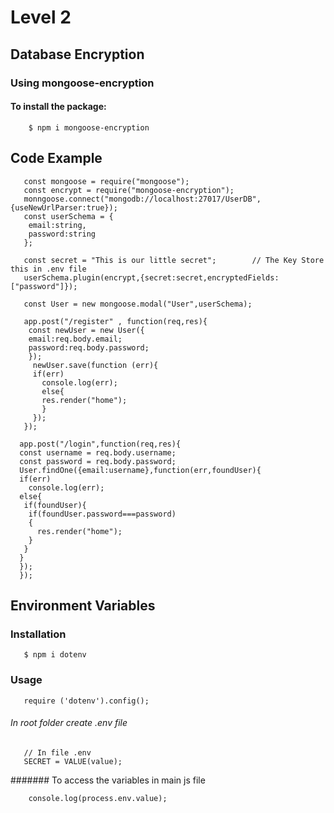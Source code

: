 # Level 2
## Database Encryption

### Using mongoose-encryption

#### To install the package:
```
    $ npm i mongoose-encryption
```

## Code Example

```
   const mongoose = require("mongoose");
   const encrypt = require("mongoose-encryption");
   monngoose.connect("mongodb://localhost:27017/UserDB", {useNewUrlParser:true});
   const userSchema = {
    email:string,
    password:string
   };

   const secret = "This is our little secret";        // The Key Store this in .env file
   userSchema.plugin(encrypt,{secret:secret,encryptedFields:["password"]});

   const User = new mongoose.modal("User",userSchema);

   app.post("/register" , function(req,res){
    const newUser = new User({
    email:req.body.email;
    password:req.body.password;
    });
     newUser.save(function (err){
     if(err)
       console.log(err);
       else{
       res.render("home");
       }
     }); 
   });

  app.post("/login",function(req,res){
  const username = req.body.username;
  const password = req.body.password;
  User.findOne({email:username},function(err,foundUser){
  if(err)
    console.log(err);
  else{
   if(foundUser){
    if(foundUser.password===password)
    {
      res.render("home");
    }
   }
  }
  });
  });
```

## Environment Variables

### Installation 
```
   $ npm i dotenv
```
### Usage
```
   require ('dotenv').config();
```
  
###### In root folder create .env file

``` 
   // In file .env
   SECRET = VALUE(value);
```
####### To access the variables in main js file

```
    console.log(process.env.value);
```
